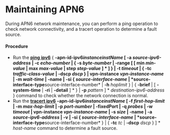 Maintaining APN6
================

During APN6 network maintenance, you can perform a ping operation to check network connectivity, and a tracert operation to determine a fault source.

#### Procedure

* Run the [**ping ipv6**](cmdqueryname=ping+ipv6) { **-apn-id-ipv6****instance***instName* [ **-a** *source-ipv6-address* | **-c** *echo-number* | { **-s** *byte-number* | **-range** [ [ **min** *min-value* | **max** *max-value* | **step** *step-value* ] \* ] } | **-t** *timeout* | { **-tc** *traffic-class-value* | **-dscp** *dscp* } | **vpn-instance** *vpn-instance-name* | **-m** *wait-time* | **-name** | **-si** { *source-interface-name* | *source-interface-type**source-interface-number* | **-h** *hoplimit* } | { **-brief** | [ **-system-time** | **-ri** | **-detail** ] \* } | **-p** *pattern* ] \* *destination-ipv6-address* } command to check whether the network connection is normal.
* Run the **[**tracert ipv6**](cmdqueryname=tracert+ipv6)** **-apn-id-ipv6****instance***instName* [ **-f** *first-hop-limit* | **-m** *max-hop-limit* | **-p** *port-number* | **-fixedPort** | **-q** *probes* | **-w** *timeout* | **vpn-instance** *vpn-instance-name* | **-s** *size* | **-name** | **-a** *source-ipv6-address* | **-v** | **-si** { *source-interface-name* | *source-interface-type**source-interface-number* } | { **-tc** *tc* | **-dscp** *dscp* } ] \* *host-name* command to determine a fault source.